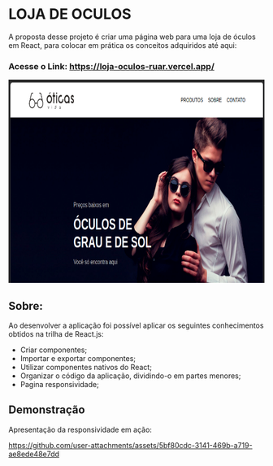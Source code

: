 
# LOJA DE OCULOS

A proposta desse projeto é criar uma página web para uma loja de óculos em React, para colocar em prática os conceitos adquiridos até aqui:

### Acesse o Link: https://loja-oculos-ruar.vercel.app/

<div>
  <img height="400em" src="./public/Page_Loja_Oculos.png" />
</div>

## Sobre:

Ao desenvolver a aplicação foi possível aplicar os seguintes conhecimentos obtidos na trilha de React.js:

 - Criar componentes;
 - Importar e exportar componentes;
 - Utilizar componentes nativos do React;
 - Organizar o código da aplicação, dividindo-o em partes menores;
 - Pagina responsividade;


## Demonstração

Apresentação da responsividade em ação:

https://github.com/user-attachments/assets/5bf80cdc-3141-469b-a719-ae8ede48e7dd
